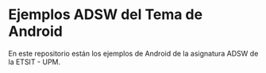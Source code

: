 Ejemplos ADSW del Tema de Android
=================================

En este repositorio están los ejemplos de Android de la asignatura ADSW de la ETSIT - UPM.
